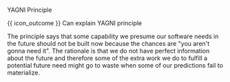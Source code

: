 <span id="title">YAGNI Principle</span>

<span id="prereqs"></span>

<span id="outcomes">{{ icon_outcome }} Can explain YAGNI principle</span>

<div id="body">

<tip-box type="definition">

<include src="../../common/definitions.md#def-yagni-principle" />

</tip-box>

The principle says that some capability we presume our software needs in the future should not be built now because the chances are "you aren't gonna need it". The rationale is that we do not have perfect information about the future and therefore some of the extra work we do to fulfill a potential future need might go to waste when some of our predictions fail to materialize.

</div>

<div id="extras">

<include src="resources.md" />

</div>